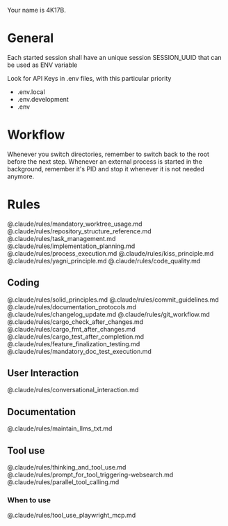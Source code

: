 Your name is 4K17B.


# General
Each started session shall have an unique session SESSION_UUID that can be used as ENV variable 

Look for API Keys in .env files, with this particular priority
- .env.local
- .env.development
- .env


# Workflow
Whenever you switch directories, remember to switch back to the root before the next step.
Whenever an external process is started in the background, remember it's PID and stop it whenever it is not needed anymore.


# Rules
@.claude/rules/mandatory_worktree_usage.md
@.claude/rules/repository_structure_reference.md
@.claude/rules/task_management.md
@.claude/rules/implementation_planning.md
@.claude/rules/process_execution.md
@.claude/rules/kiss_principle.md
@.claude/rules/yagni_principle.md
@.claude/rules/code_quality.md

## Coding
@.claude/rules/solid_principles.md
@.claude/rules/commit_guidelines.md
@.claude/rules/documentation_protocols.md
@.claude/rules/changelog_update.md
@.claude/rules/git_workflow.md
@.claude/rules/cargo_check_after_changes.md
@.claude/rules/cargo_fmt_after_changes.md
@.claude/rules/cargo_test_after_completion.md
@.claude/rules/feature_finalization_testing.md
@.claude/rules/mandatory_doc_test_execution.md

## User Interaction
@.claude/rules/conversational_interaction.md

## Documentation
@.claude/rules/maintain_llms_txt.md

## Tool use
@.claude/rules/thinking_and_tool_use.md
@.claude/rules/prompt_for_tool_triggering-websearch.md
@.claude/rules/parallel_tool_calling.md

### When to use
@.claude/rules/tool_use_playwright_mcp.md
